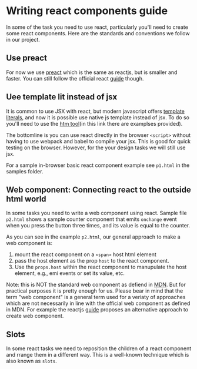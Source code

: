 
Writing react components guide
======================================
In some of the task you need to use react, particularly you'll need to create some react components. Here are the standards and conventions we follow in our project.

Use preact
-----------------
For now we use [preact](https://preactjs.com/) which is the same as reactjs, but is smaller and faster. You can still follow the official react [guide](https://reactjs.org/docs/getting-started.html) though.

Uee template lit instead of jsx
------------------------------------
It is common to use JSX with react, but modern javascript offers [template literals](https://developer.mozilla.org/en-US/docs/Web/JavaScript/Reference/Template_literals), and now it is possible use native js template instead of jsx. To do so you'll need to use the [htm tool](https://github.com/developit/htm)(in this link there are examplses provided). 

The bottomline is you can use react directly in the browser `<script>` without having to use webpack and babel to compile your jsx. This is good for quick testing on the browser. However, for the your design tasks we will still use jsx. 

For a sample in-browser basic react component example see `p1.html` in the samples folder.

Web component: Connecting react to the outside html world
------------------------------------------------------------
In some tasks you need to write a web component using react. Sample file `p2.html` shows a sample counter component that emits `onchange` event when you press the button three times, and its value is equal to the counter. 

As you can see in the example `p2.html`, our general approach to make a web component is: 

1. mount the react component on a `<span>` host html element
2. pass the host element as the prop `host` to the react component.
3. Use the `props.host` within the react component to manupulate the host element, e.g., emi events or set its value, etc. 

Note: this is NOT the standard web component as defiend in [MDN](https://developer.mozilla.org/en-US/docs/Web/Web_Components). But for practical purposes it is pretty enough for us. Please bear in mind that the term "web component" is a general term used for a veriaty of approaches which are not necessarily in line with the official web component as defined in MDN. For example the reactjs [guide](https://reactjs.org/docs/web-components.html) proposes an alternative approach to create web component.   


Slots
--------------------
In some react tasks we need to reposition the children of a react component and rrange them in a different way. This is a well-known technique which is also known as `slots`.  
